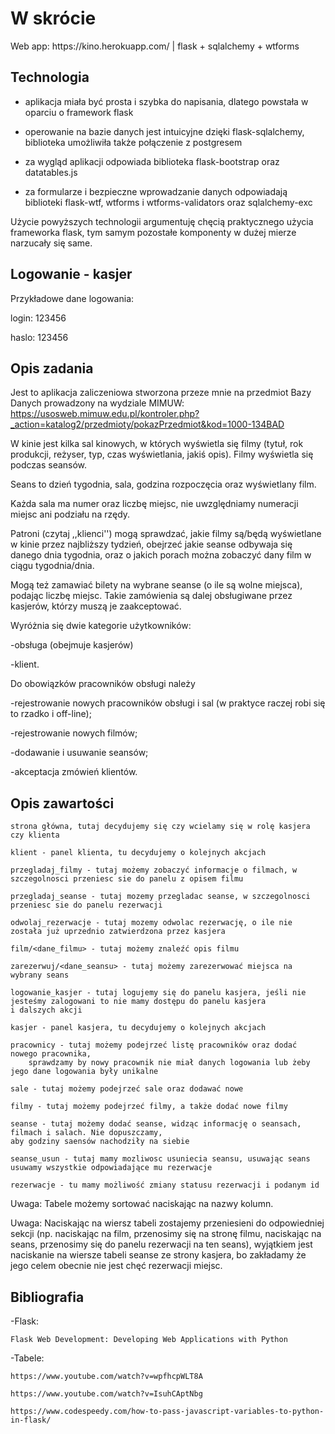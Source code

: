 <h1> W skrócie </h1>
Web app: https://kino.herokuapp.com/ | flask + sqlalchemy + wtforms

<h2> Technologia </h2>

- aplikacja miała być prosta i szybka do napisania, dlatego powstała w oparciu o framework flask

- operowanie na bazie danych jest intuicyjne dzięki flask-sqlalchemy, biblioteka umożliwiła także połączenie z postgresem

- za wygląd aplikacji odpowiada biblioteka flask-bootstrap oraz datatables.js

- za formularze i bezpieczne wprowadzanie danych odpowiadają biblioteki flask-wtf, wtforms i wtforms-validators oraz sqlalchemy-exc

Użycie powyższych technologii argumentuję chęcią praktycznego użycia frameworka flask,
tym samym pozostałe komponenty w dużej mierze narzucały się same.

<h2> Logowanie - kasjer </h2>
Przykładowe dane logowania:

login: 123456

haslo: 123456

<h2> Opis zadania </h2>

Jest to aplikacja zaliczeniowa stworzona przeze mnie na przedmiot Bazy Danych prowadzony na wydziale MIMUW:
https://usosweb.mimuw.edu.pl/kontroler.php?_action=katalog2/przedmioty/pokazPrzedmiot&kod=1000-134BAD

W kinie jest kilka sal kinowych, w których wyświetla się filmy (tytuł, rok produkcji, reżyser, typ, czas wyświetlania, jakiś opis). Filmy wyświetla się podczas seansów.

Seans to dzień tygodnia, sala, godzina rozpoczęcia oraz wyświetlany film.

Każda sala ma numer oraz liczbę miejsc, nie uwzględniamy numeracji miejsc ani podziału na rzędy.

Patroni (czytaj ,,klienci'') mogą sprawdzać, jakie filmy są/będą wyświetlane w kinie przez najbliższy tydzień, obejrzeć jakie seanse odbywaja się danego dnia tygodnia, oraz o jakich porach można zobaczyć dany film w ciągu tygodnia/dnia.

Mogą też zamawiać bilety na wybrane seanse (o ile są wolne miejsca), podając liczbę miejsc. Takie zamówienia są dalej obsługiwane przez kasjerów, którzy muszą je zaakceptować.

Wyróżnia się dwie kategorie użytkowników:

-obsługa (obejmuje kasjerów)

-klient.

Do obowiązków pracowników obsługi należy

-rejestrowanie nowych pracowników obsługi i sal (w praktyce raczej robi się to rzadko i off-line);

-rejestrowanie nowych filmów;

-dodawanie i usuwanie seansów;

-akceptacja zmówień klientów.





<h2> Opis zawartości </h2>

    strona główna, tutaj decydujemy się czy wcielamy się w rolę kasjera czy klienta

    klient - panel klienta, tu decydujemy o kolejnych akcjach

    przegladaj_filmy - tutaj możemy zobaczyć informacje o filmach, w szczegolnosci przeniesc sie do panelu z opisem filmu
    
    przegladaj_seanse - tutaj mozemy przegladac seanse, w szczegolnosci przeniesc sie do panelu rezerwacji
    
    odwolaj_rezerwacje - tutaj mozemy odwolac rezerwację, o ile nie została już uprzednio zatwierdzona przez kasjera
    
    film/<dane_filmu> - tutaj możemy znaleźć opis filmu
    
    zarezerwuj/<dane_seansu> - tutaj możemy zarezerwować miejsca na wybrany seans

    logowanie_kasjer - tutaj logujemy się do panelu kasjera, jeśli nie jesteśmy zalogowani to nie mamy dostępu do panelu kasjera
    i dalszych akcji

    kasjer - panel kasjera, tu decydujemy o kolejnych akcjach

    pracownicy - tutaj możemy podejrzeć listę pracowników oraz dodać nowego pracownika,
        sprawdzamy by nowy pracownik nie miał danych logowania lub żeby jego dane logowania były unikalne
       
    sale - tutaj możemy podejrzeć sale oraz dodawać nowe
    
    filmy - tutaj możemy podejrzeć filmy, a także dodać nowe filmy
    
    seanse - tutaj możemy dodać seanse, widząc informację o seansach, filmach i salach. Nie dopuszczamy,
    aby godziny saensów nachodziły na siebie
    
    seanse_usun - tutaj mamy mozliwosc usuniecia seansu, usuwając seans usuwamy wszystkie odpowiadające mu rezerwacje
    
    rezerwacje - tu mamy możliwość zmiany statusu rezerwacji i podanym id

Uwaga: Tabele możemy sortować naciskając na nazwy kolumn.

Uwaga: Naciskając na wiersz tabeli zostajemy przeniesieni do odpowiedniej sekcji (np. naciskając na film,
przenosimy się na stronę filmu, naciskając na seans, przenosimy się do panelu rezerwacji na ten seans),
wyjątkiem jest naciskanie na wiersze tabeli seanse ze strony kasjera,
bo zakładamy że jego celem obecnie nie jest chęć rezerwacji miejsc.

<h2> Bibliografia </h2>

-Flask:

    Flask Web Development: Developing Web Applications with Python
    
-Tabele:

    https://www.youtube.com/watch?v=wpfhcpWLT8A
    
    https://www.youtube.com/watch?v=IsuhCAptNbg
    
    https://www.codespeedy.com/how-to-pass-javascript-variables-to-python-in-flask/

